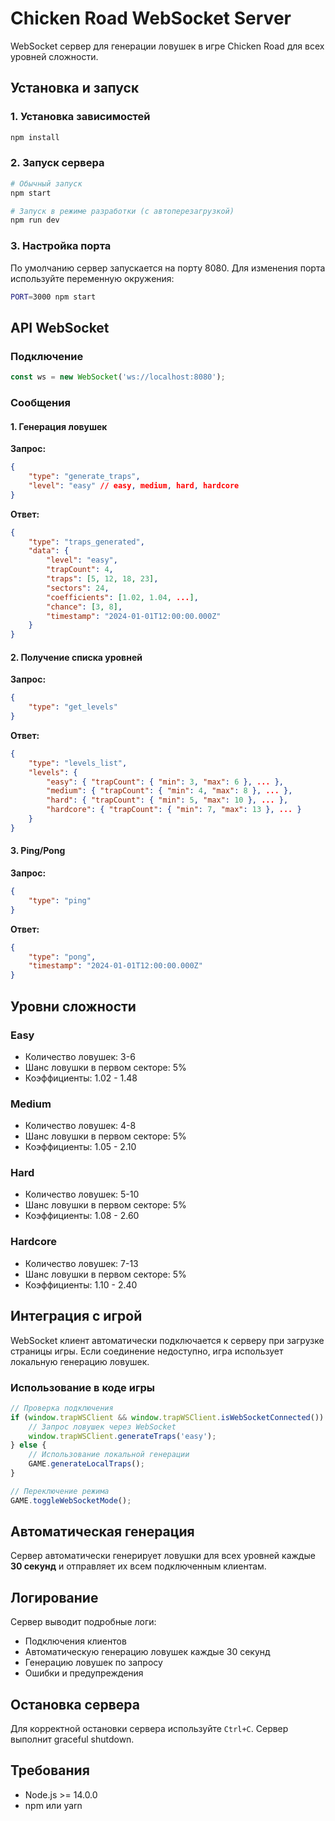 # Chicken Road WebSocket Server

WebSocket сервер для генерации ловушек в игре Chicken Road для всех уровней сложности.

## Установка и запуск

### 1. Установка зависимостей

```bash
npm install
```

### 2. Запуск сервера

```bash
# Обычный запуск
npm start

# Запуск в режиме разработки (с автоперезагрузкой)
npm run dev
```

### 3. Настройка порта

По умолчанию сервер запускается на порту 8080. Для изменения порта используйте переменную окружения:

```bash
PORT=3000 npm start
```

## API WebSocket

### Подключение

```javascript
const ws = new WebSocket('ws://localhost:8080');
```

### Сообщения

#### 1. Генерация ловушек

**Запрос:**
```json
{
    "type": "generate_traps",
    "level": "easy" // easy, medium, hard, hardcore
}
```

**Ответ:**
```json
{
    "type": "traps_generated",
    "data": {
        "level": "easy",
        "trapCount": 4,
        "traps": [5, 12, 18, 23],
        "sectors": 24,
        "coefficients": [1.02, 1.04, ...],
        "chance": [3, 8],
        "timestamp": "2024-01-01T12:00:00.000Z"
    }
}
```

#### 2. Получение списка уровней

**Запрос:**
```json
{
    "type": "get_levels"
}
```

**Ответ:**
```json
{
    "type": "levels_list",
    "levels": {
        "easy": { "trapCount": { "min": 3, "max": 6 }, ... },
        "medium": { "trapCount": { "min": 4, "max": 8 }, ... },
        "hard": { "trapCount": { "min": 5, "max": 10 }, ... },
        "hardcore": { "trapCount": { "min": 7, "max": 13 }, ... }
    }
}
```

#### 3. Ping/Pong

**Запрос:**
```json
{
    "type": "ping"
}
```

**Ответ:**
```json
{
    "type": "pong",
    "timestamp": "2024-01-01T12:00:00.000Z"
}
```

## Уровни сложности

### Easy
- Количество ловушек: 3-6
- Шанс ловушки в первом секторе: 5%
- Коэффициенты: 1.02 - 1.48

### Medium
- Количество ловушек: 4-8
- Шанс ловушки в первом секторе: 5%
- Коэффициенты: 1.05 - 2.10

### Hard
- Количество ловушек: 5-10
- Шанс ловушки в первом секторе: 5%
- Коэффициенты: 1.08 - 2.60

### Hardcore
- Количество ловушек: 7-13
- Шанс ловушки в первом секторе: 5%
- Коэффициенты: 1.10 - 2.40

## Интеграция с игрой

WebSocket клиент автоматически подключается к серверу при загрузке страницы игры. Если соединение недоступно, игра использует локальную генерацию ловушек.

### Использование в коде игры

```javascript
// Проверка подключения
if (window.trapWSClient && window.trapWSClient.isWebSocketConnected()) {
    // Запрос ловушек через WebSocket
    window.trapWSClient.generateTraps('easy');
} else {
    // Использование локальной генерации
    GAME.generateLocalTraps();
}

// Переключение режима
GAME.toggleWebSocketMode();
```

## Автоматическая генерация

Сервер автоматически генерирует ловушки для всех уровней каждые **30 секунд** и отправляет их всем подключенным клиентам.

## Логирование

Сервер выводит подробные логи:
- Подключения клиентов
- Автоматическую генерацию ловушек каждые 30 секунд
- Генерацию ловушек по запросу
- Ошибки и предупреждения

## Остановка сервера

Для корректной остановки сервера используйте `Ctrl+C`. Сервер выполнит graceful shutdown.

## Требования

- Node.js >= 14.0.0
- npm или yarn
